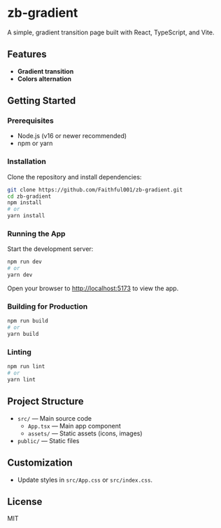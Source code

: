 # zb-gradient

A simple, gradient transition page built with React, TypeScript, and Vite.

## Features

- **Gradient transition**
- **Colors alternation**

## Getting Started

### Prerequisites

- Node.js (v16 or newer recommended)
- npm or yarn

### Installation

Clone the repository and install dependencies:

```bash
git clone https://github.com/Faithful001/zb-gradient.git
cd zb-gradient
npm install
# or
yarn install
```

### Running the App

Start the development server:

```bash
npm run dev
# or
yarn dev
```

Open your browser to [http://localhost:5173](http://localhost:5173) to view the app.

### Building for Production

```bash
npm run build
# or
yarn build
```

### Linting

```bash
npm run lint
# or
yarn lint
```

## Project Structure

- `src/` — Main source code
  - `App.tsx` — Main app component
  - `assets/` — Static assets (icons, images)
- `public/` — Static files

## Customization

- Update styles in `src/App.css` or `src/index.css`.

## License

MIT
